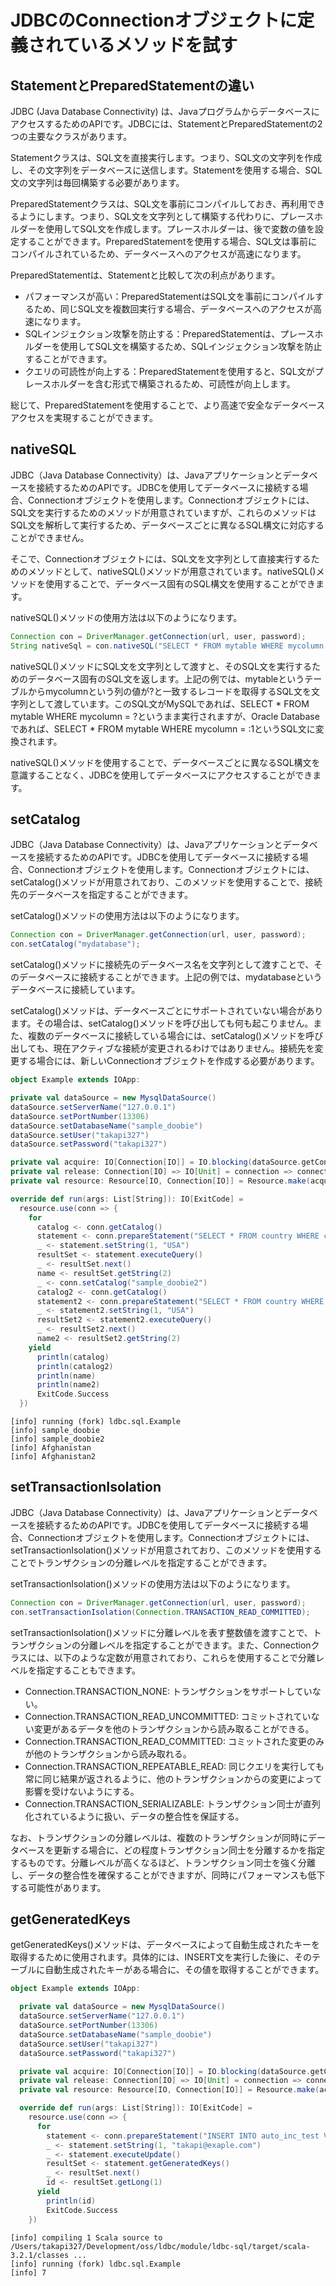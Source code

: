 # JDBCのConnectionオブジェクトに定義されているメソッドを試す

## StatementとPreparedStatementの違い

JDBC (Java Database Connectivity) は、JavaプログラムからデータベースにアクセスするためのAPIです。JDBCには、StatementとPreparedStatementの2つの主要なクラスがあります。

Statementクラスは、SQL文を直接実行します。つまり、SQL文の文字列を作成し、その文字列をデータベースに送信します。Statementを使用する場合、SQL文の文字列は毎回構築する必要があります。

PreparedStatementクラスは、SQL文を事前にコンパイルしておき、再利用できるようにします。つまり、SQL文を文字列として構築する代わりに、プレースホルダーを使用してSQL文を作成します。プレースホルダーは、後で変数の値を設定することができます。PreparedStatementを使用する場合、SQL文は事前にコンパイルされているため、データベースへのアクセスが高速になります。

PreparedStatementは、Statementと比較して次の利点があります。

- パフォーマンスが高い：PreparedStatementはSQL文を事前にコンパイルするため、同じSQL文を複数回実行する場合、データベースへのアクセスが高速になります。
- SQLインジェクション攻撃を防止する：PreparedStatementは、プレースホルダーを使用してSQL文を構築するため、SQLインジェクション攻撃を防止することができます。
- クエリの可読性が向上する：PreparedStatementを使用すると、SQL文がプレースホルダーを含む形式で構築されるため、可読性が向上します。

総じて、PreparedStatementを使用することで、より高速で安全なデータベースアクセスを実現することができます。

## nativeSQL

JDBC（Java Database Connectivity）は、Javaアプリケーションとデータベースを接続するためのAPIです。JDBCを使用してデータベースに接続する場合、Connectionオブジェクトを使用します。Connectionオブジェクトには、SQL文を実行するためのメソッドが用意されていますが、これらのメソッドはSQL文を解析して実行するため、データベースごとに異なるSQL構文に対応することができません。

そこで、Connectionオブジェクトには、SQL文を文字列として直接実行するためのメソッドとして、nativeSQL()メソッドが用意されています。nativeSQL()メソッドを使用することで、データベース固有のSQL構文を使用することができます。

nativeSQL()メソッドの使用方法は以下のようになります。

```java
Connection con = DriverManager.getConnection(url, user, password);
String nativeSql = con.nativeSQL("SELECT * FROM mytable WHERE mycolumn = ?");
```

nativeSQL()メソッドにSQL文を文字列として渡すと、そのSQL文を実行するためのデータベース固有のSQL文を返します。上記の例では、mytableというテーブルからmycolumnという列の値が?と一致するレコードを取得するSQL文を文字列として渡しています。このSQL文がMySQLであれば、SELECT * FROM mytable WHERE mycolumn = ?というまま実行されますが、Oracle Databaseであれば、SELECT * FROM mytable WHERE mycolumn = :1というSQL文に変換されます。

nativeSQL()メソッドを使用することで、データベースごとに異なるSQL構文を意識することなく、JDBCを使用してデータベースにアクセスすることができます。

## setCatalog

JDBC（Java Database Connectivity）は、Javaアプリケーションとデータベースを接続するためのAPIです。JDBCを使用してデータベースに接続する場合、Connectionオブジェクトを使用します。Connectionオブジェクトには、setCatalog()メソッドが用意されており、このメソッドを使用することで、接続先のデータベースを指定することができます。

setCatalog()メソッドの使用方法は以下のようになります。

```java
Connection con = DriverManager.getConnection(url, user, password);
con.setCatalog("mydatabase");
```

setCatalog()メソッドに接続先のデータベース名を文字列として渡すことで、そのデータベースに接続することができます。上記の例では、mydatabaseというデータベースに接続しています。

setCatalog()メソッドは、データベースごとにサポートされていない場合があります。その場合は、setCatalog()メソッドを呼び出しても何も起こりません。また、複数のデータベースに接続している場合には、setCatalog()メソッドを呼び出しても、現在アクティブな接続が変更されるわけではありません。接続先を変更する場合には、新しいConnectionオブジェクトを作成する必要があります。

```scala
object Example extends IOApp:

private val dataSource = new MysqlDataSource()
dataSource.setServerName("127.0.0.1")
dataSource.setPortNumber(13306)
dataSource.setDatabaseName("sample_doobie")
dataSource.setUser("takapi327")
dataSource.setPassword("takapi327")

private val acquire: IO[Connection[IO]] = IO.blocking(dataSource.getConnection).map(Connection(_))
private val release: Connection[IO] => IO[Unit] = connection => connection.close()
private val resource: Resource[IO, Connection[IO]] = Resource.make(acquire)(release)

override def run(args: List[String]): IO[ExitCode] =
  resource.use(conn => {
    for
      catalog <- conn.getCatalog()
      statement <- conn.prepareStatement("SELECT * FROM country WHERE code = ?")
      _ <- statement.setString(1, "USA")
      resultSet <- statement.executeQuery()
      _ <- resultSet.next()
      name <- resultSet.getString(2)
      _ <- conn.setCatalog("sample_doobie2")
      catalog2 <- conn.getCatalog()
      statement2 <- conn.prepareStatement("SELECT * FROM country WHERE code = ?")
      _ <- statement2.setString(1, "USA")
      resultSet2 <- statement2.executeQuery()
      _ <- resultSet2.next()
      name2 <- resultSet2.getString(2)
    yield
      println(catalog)
      println(catalog2)
      println(name)
      println(name2)
      ExitCode.Success
  })
```

```shell
[info] running (fork) ldbc.sql.Example 
[info] sample_doobie
[info] sample_doobie2
[info] Afghanistan
[info] Afghanistan2
```

## setTransactionIsolation

JDBC（Java Database Connectivity）は、Javaアプリケーションとデータベースを接続するためのAPIです。JDBCを使用してデータベースに接続する場合、Connectionオブジェクトを使用します。Connectionオブジェクトには、setTransactionIsolation()メソッドが用意されており、このメソッドを使用することでトランザクションの分離レベルを指定することができます。

setTransactionIsolation()メソッドの使用方法は以下のようになります。

```java
Connection con = DriverManager.getConnection(url, user, password);
con.setTransactionIsolation(Connection.TRANSACTION_READ_COMMITTED);
```

setTransactionIsolation()メソッドに分離レベルを表す整数値を渡すことで、トランザクションの分離レベルを指定することができます。また、Connectionクラスには、以下のような定数が用意されており、これらを使用することで分離レベルを指定することもできます。

- Connection.TRANSACTION_NONE: トランザクションをサポートしていない。
- Connection.TRANSACTION_READ_UNCOMMITTED: コミットされていない変更があるデータを他のトランザクションから読み取ることができる。
- Connection.TRANSACTION_READ_COMMITTED: コミットされた変更のみが他のトランザクションから読み取れる。
- Connection.TRANSACTION_REPEATABLE_READ: 同じクエリを実行しても常に同じ結果が返されるように、他のトランザクションからの変更によって影響を受けないようにする。
- Connection.TRANSACTION_SERIALIZABLE: トランザクション同士が直列化されているように扱い、データの整合性を保証する。

なお、トランザクションの分離レベルは、複数のトランザクションが同時にデータベースを更新する場合に、どの程度トランザクション同士を分離するかを指定するものです。分離レベルが高くなるほど、トランザクション同士を強く分離し、データの整合性を確保することができますが、同時にパフォーマンスも低下する可能性があります。

## getGeneratedKeys

getGeneratedKeys()メソッドは、データベースによって自動生成されたキーを取得するために使用されます。具体的には、INSERT文を実行した後に、そのテーブルに自動生成されたキーがある場合に、その値を取得することができます。

```scala
object Example extends IOApp:

  private val dataSource = new MysqlDataSource()
  dataSource.setServerName("127.0.0.1")
  dataSource.setPortNumber(13306)
  dataSource.setDatabaseName("sample_doobie")
  dataSource.setUser("takapi327")
  dataSource.setPassword("takapi327")

  private val acquire: IO[Connection[IO]] = IO.blocking(dataSource.getConnection).map(Connection(_))
  private val release: Connection[IO] => IO[Unit] = connection => connection.close()
  private val resource: Resource[IO, Connection[IO]] = Resource.make(acquire)(release)

  override def run(args: List[String]): IO[ExitCode] =
    resource.use(conn => {
      for
        statement <- conn.prepareStatement("INSERT INTO auto_inc_test VALUES (null, ?)", Statement.Generated.RETURN_GENERATED_KEYS)
        _ <- statement.setString(1, "takapi@exaple.com")
        _ <- statement.executeUpdate()
        resultSet <- statement.getGeneratedKeys()
        _ <- resultSet.next()
        id <- resultSet.getLong(1)
      yield
        println(id)
        ExitCode.Success
    })
```

```shell
[info] compiling 1 Scala source to /Users/takapi327/Development/oss/ldbc/module/ldbc-sql/target/scala-3.2.1/classes ...
[info] running (fork) ldbc.sql.Example 
[info] 7
```